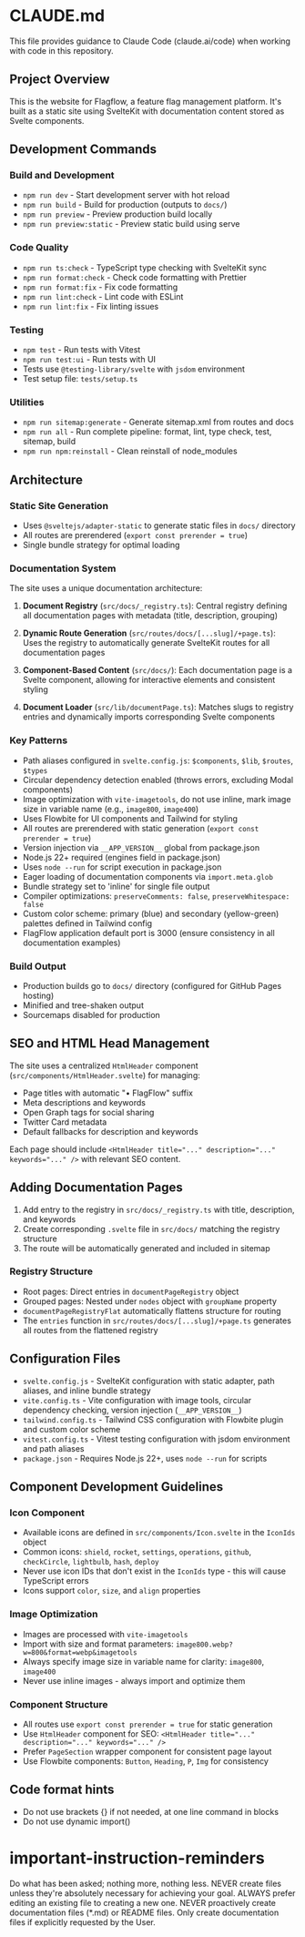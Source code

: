 # CLAUDE.md

This file provides guidance to Claude Code (claude.ai/code) when working with code in this repository.

## Project Overview

This is the website for Flagflow, a feature flag management platform. It's built as a static site using SvelteKit with documentation content stored as Svelte components.

## Development Commands

### Build and Development

- `npm run dev` - Start development server with hot reload
- `npm run build` - Build for production (outputs to `docs/`)
- `npm run preview` - Preview production build locally
- `npm run preview:static` - Preview static build using serve

### Code Quality

- `npm run ts:check` - TypeScript type checking with SvelteKit sync
- `npm run format:check` - Check code formatting with Prettier
- `npm run format:fix` - Fix code formatting
- `npm run lint:check` - Lint code with ESLint
- `npm run lint:fix` - Fix linting issues

### Testing

- `npm test` - Run tests with Vitest
- `npm run test:ui` - Run tests with UI
- Tests use `@testing-library/svelte` with `jsdom` environment
- Test setup file: `tests/setup.ts`

### Utilities

- `npm run sitemap:generate` - Generate sitemap.xml from routes and docs
- `npm run all` - Run complete pipeline: format, lint, type check, test, sitemap, build
- `npm run npm:reinstall` - Clean reinstall of node_modules

## Architecture

### Static Site Generation

- Uses `@sveltejs/adapter-static` to generate static files in `docs/` directory
- All routes are prerendered (`export const prerender = true`)
- Single bundle strategy for optimal loading

### Documentation System

The site uses a unique documentation architecture:

1. **Document Registry** (`src/docs/_registry.ts`): Central registry defining all documentation pages with metadata (title, description, grouping)

2. **Dynamic Route Generation** (`src/routes/docs/[...slug]/+page.ts`): Uses the registry to automatically generate SvelteKit routes for all documentation pages

3. **Component-Based Content** (`src/docs/`): Each documentation page is a Svelte component, allowing for interactive elements and consistent styling

4. **Document Loader** (`src/lib/documentPage.ts`): Matches slugs to registry entries and dynamically imports corresponding Svelte components

### Key Patterns

- Path aliases configured in `svelte.config.js`: `$components`, `$lib`, `$routes`, `$types`
- Circular dependency detection enabled (throws errors, excluding Modal components)
- Image optimization with `vite-imagetools`, do not use inline, mark image size in variable name (e.g., `image800`, `image400`)
- Uses Flowbite for UI components and Tailwind for styling
- All routes are prerendered with static generation (`export const prerender = true`)
- Version injection via `__APP_VERSION__` global from package.json
- Node.js 22+ required (engines field in package.json)
- Uses `node --run` for script execution in package.json
- Eager loading of documentation components via `import.meta.glob`
- Bundle strategy set to 'inline' for single file output
- Compiler optimizations: `preserveComments: false`, `preserveWhitespace: false`
- Custom color scheme: primary (blue) and secondary (yellow-green) palettes defined in Tailwind config
- FlagFlow application default port is 3000 (ensure consistency in all documentation examples)

### Build Output

- Production builds go to `docs/` directory (configured for GitHub Pages hosting)
- Minified and tree-shaken output
- Sourcemaps disabled for production

## SEO and HTML Head Management

The site uses a centralized `HtmlHeader` component (`src/components/HtmlHeader.svelte`) for managing:

- Page titles with automatic "• FlagFlow" suffix
- Meta descriptions and keywords
- Open Graph tags for social sharing
- Twitter Card metadata
- Default fallbacks for description and keywords

Each page should include `<HtmlHeader title="..." description="..." keywords="..." />` with relevant SEO content.

## Adding Documentation Pages

1. Add entry to the registry in `src/docs/_registry.ts` with title, description, and keywords
2. Create corresponding `.svelte` file in `src/docs/` matching the registry structure
3. The route will be automatically generated and included in sitemap

### Registry Structure

- Root pages: Direct entries in `documentPageRegistry` object
- Grouped pages: Nested under `nodes` object with `groupName` property
- `documentPageRegistryFlat` automatically flattens structure for routing
- The `entries` function in `src/routes/docs/[...slug]/+page.ts` generates all routes from the flattened registry

## Configuration Files

- `svelte.config.js` - SvelteKit configuration with static adapter, path aliases, and inline bundle strategy
- `vite.config.ts` - Vite configuration with image tools, circular dependency checking, version injection (`__APP_VERSION__`)
- `tailwind.config.ts` - Tailwind CSS configuration with Flowbite plugin and custom color scheme
- `vitest.config.ts` - Vitest testing configuration with jsdom environment and path aliases
- `package.json` - Requires Node.js 22+, uses `node --run` for scripts

## Component Development Guidelines

### Icon Component

- Available icons are defined in `src/components/Icon.svelte` in the `IconIds` object
- Common icons: `shield`, `rocket`, `settings`, `operations`, `github`, `checkCircle`, `lightbulb`, `hash`, `deploy`
- Never use icon IDs that don't exist in the `IconIds` type - this will cause TypeScript errors
- Icons support `color`, `size`, and `align` properties

### Image Optimization

- Images are processed with `vite-imagetools`
- Import with size and format parameters: `image800.webp?w=800&format=webp&imagetools`
- Always specify image size in variable name for clarity: `image800`, `image400`
- Never use inline images - always import and optimize them

### Component Structure

- All routes use `export const prerender = true` for static generation
- Use `HtmlHeader` component for SEO: `<HtmlHeader title="..." description="..." keywords="..." />`
- Prefer `PageSection` wrapper component for consistent page layout
- Use Flowbite components: `Button`, `Heading`, `P`, `Img` for consistency

## Code format hints

- Do not use brackets {} if not needed, at one line command in blocks
- Do not use dynamic import()

# important-instruction-reminders

Do what has been asked; nothing more, nothing less.
NEVER create files unless they're absolutely necessary for achieving your goal.
ALWAYS prefer editing an existing file to creating a new one.
NEVER proactively create documentation files (\*.md) or README files. Only create documentation files if explicitly requested by the User.
